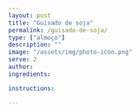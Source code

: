 ```yaml
---
layout: post
title: "Guisado de soja"
permalink: /guisado-de-soja/
type: ["almoço"]
description: ""
image: "/assets/img/photo-icon.png"
serve: 2
author: 
ingredients:

instructions:

---
```

